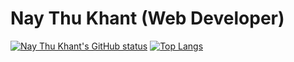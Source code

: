 # Nay Thu Khant (Web Developer)

[![Nay Thu Khant's GitHub status](https://github-readme-stats.vercel.app/api?username=naythukhant&hide=contribs,prs&show_icons=true&theme=dracula)](https://facebook.com/Mr.naythukhant)
[![Top Langs](https://github-readme-stats.vercel.app/api/top-langs/?username=naythukhant&layout=compact&theme=dracula)](https://facebook.com/Mr.naythukhant)
